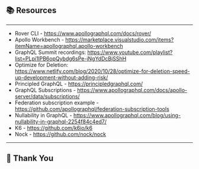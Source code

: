 <!-- section-title: Resources -->

## 📚 Resources

---

 - Rover CLI - https://www.apollographql.com/docs/rover/
 - Apollo Workbench - https://marketplace.visualstudio.com/items?itemName=apollographql.apollo-workbench
 - GraphQL Summit recordings: https://www.youtube.com/playlist?list=PLpi1lPB6opQybdg6sPe-jNgYdDcBjSShH
 - Optimize for Deletion: https://www.netlify.com/blog/2020/10/28/optimize-for-deletion-speed-up-development-without-adding-risk/
 - Principled GraphQL - https://principledgraphql.com/
 - GraphQL Subscriptions - https://www.apollographql.com/docs/apollo-server/data/subscriptions/
 - Federation subscription example - https://github.com/apollographql/federation-subscription-tools
 - Nullability in GraphQL - https://www.apollographql.com/blog/using-nullability-in-graphql-2254f84c4ed7/
 - K6 - https://github.com/k6io/k6
 - Nock - https://github.com/nock/nock
 
--- 

 ## 🙏 Thank You